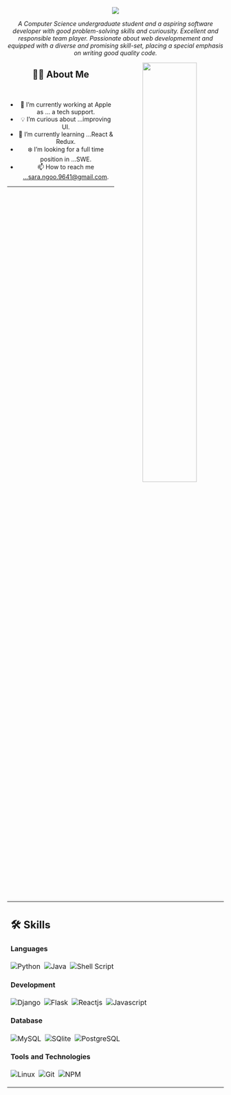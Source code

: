 <div align="center">

  <img src="https://readme-typing-svg.herokuapp.com?font=Architects+Daughter&color=22EBF7&size=25&center=false&lines=Hey!+Welcome+to+my+Github+profile;Computer+Science+student...;Full+stack+web+developer...;"/>


   <p>
     <i>A Computer Science undergraduate student and a aspiring software developer with good problem-solving skills and curiousity. Excellent and responsible team player. Passionate about web developmement and equipped with a diverse and promising skill-set, placing a special emphasis on writing good quality code.</i>
   </p>


  <img src="https://user-images.githubusercontent.com/89788120/167628634-549d2bdd-609e-4275-85af-1e1974da64ca.gif" width="50%" align="right" />

  ## 🙋‍♀️ About Me

  </br>

  - 🔧 I’m currently working at Apple as ... a tech support.
  - 💡 I’m curious about ...improving UI.
  - 📖 I’m currently learning ...React & Redux.
  - ❄️ I’m looking for a full time position in ...SWE.
  - 📫 How to reach me ...sara.ngoo.9641@gmail.com.

  <hr>


  </br>


  <table width="100%" >

   <tr>
      <td width="60%">

  ## 🛠️ Skills

  #### Languages
  ![Python](https://img.shields.io/badge/-Python-05122A?style=flat&logo=python)&nbsp;
  ![Java](https://img.shields.io/badge/Java-%23150458.svg?style=flat&logo=java&logoColor=orange)&nbsp;
  ![Shell Script](https://img.shields.io/badge/Shell_Script-121011?style=flat&logo=gnu-bash&logoColor=white)


  #### Development
  ![Django](https://img.shields.io/badge/Django-092E20?style=flat&logo=django&logoColor=white)&nbsp;
  ![Flask](https://img.shields.io/badge/Flask-000000?style=flat&logo=flask&logoColor=white)&nbsp;
  ![Reactjs](https://img.shields.io/badge/React-20232A?style=flat&logo=react&logoColor=61DAFB)&nbsp;
  ![Javascript](https://img.shields.io/badge/JavaScript-F7DF1E?style=flat&logo=javascript&logoColor=black)&nbsp;
  <!--      
  ![Express.js](https://img.shields.io/badge/express.js-%23404d59.svg?style=flat&logo=express&logoColor=%2361DAFB) -->


  #### Database
  ![MySQL](https://img.shields.io/badge/MySQL-00000F?style=flat&logo=mysql&logoColor=white)&nbsp;
  ![SQlite](https://img.shields.io/badge/-SQlite-05122A?style=flat&logo=sqlite&logoColor=A8B9CC)&nbsp;
  ![PostgreSQL](https://img.shields.io/badge/PostgreSQL-316192?style=flat&logo=postgresql&logoColor=green)

  #### Tools and Technologies
  ![Linux](https://img.shields.io/badge/Linux-05122A?style=flat&logo=linux&logoColor=white)&nbsp;
  ![Git](https://img.shields.io/badge/-Git-05122A?style=flat&logo=git)&nbsp;
  ![NPM](https://img.shields.io/badge/npm-CB3837?style=flat&logo=npm&logoColor=white)&nbsp;


  </td>
 
</div>

